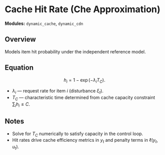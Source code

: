 # Cache Hit Rate (Che Approximation)

**Modules:** `dynamic_cache`, `dynamic_cdn`

## Overview

Models item hit probability under the independent reference model.

## Equation

$$h_i = 1 - \exp(-\lambda_i T_C).$$

- $\lambda_i$ — request rate for item $i$ (disturbance $\xi_t$).
- $T_C$ — characteristic time determined from cache capacity constraint $\sum_i h_i \le C$.

## Notes

- Solve for $T_C$ numerically to satisfy capacity in the control loop.
- Hit rates drive cache efficiency metrics in $y_t$ and penalty terms in $\ell(y_t, u_t)$.
